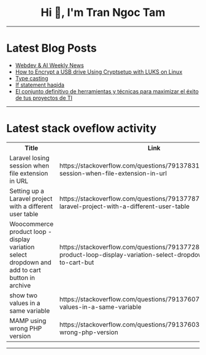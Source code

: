 <h1 align="center">Hi 👋, I'm Tran Ngoc Tam</h1>

---

# Latest Blog Posts 
<!-- BLOG-POST-LIST:START -->
- [Webdev &amp; AI Weekly News](https://dev.to/dev007777/webdev-ai-weekly-news-39c9)
- [How to Encrypt a USB drive Using Cryptsetup with LUKS on Linux](https://dev.to/thetanweerali/how-to-encrypt-a-usb-drive-using-cryptsetup-with-luks-on-linux-4blf)
- [Type casting](https://dev.to/sanjar777/type-casting-3l88)
- [If statement haqida](https://dev.to/munisa_kuranbekova_078e1e/if-statement-haqida-2f2c)
- [El conjunto definitivo de herramientas y técnicas para maximizar el éxito de tus proyectos de TI](https://dev.to/oroscoloyamena/el-conjunto-definitivo-de-herramientas-y-tecnicas-para-maximizar-el-exito-de-tus-proyectos-de-ti-3mnh)
<!-- BLOG-POST-LIST:END -->

---

# Latest stack oveflow activity
<table>
  <tr><th>Title</th><th>Link</th></tr>
  <!-- STACKOVERFLOW:START --><tr><td>Laravel losing session when file extension in URL</td><td>https://stackoverflow.com/questions/79137831/laravel-losing-session-when-file-extension-in-url</td></tr><tr><td>Setting up a Laravel project with a different user table</td><td>https://stackoverflow.com/questions/79137787/setting-up-a-laravel-project-with-a-different-user-table</td></tr><tr><td>Woocommerce product loop - display variation select dropdown and add to cart button in archive</td><td>https://stackoverflow.com/questions/79137728/woocommerce-product-loop-display-variation-select-dropdown-and-add-to-cart-but</td></tr><tr><td>show two values in a same variable</td><td>https://stackoverflow.com/questions/79137607/show-two-values-in-a-same-variable</td></tr><tr><td>MAMP using wrong PHP version</td><td>https://stackoverflow.com/questions/79137603/mamp-using-wrong-php-version</td></tr><!-- STACKOVERFLOW:END -->
</table>

---


